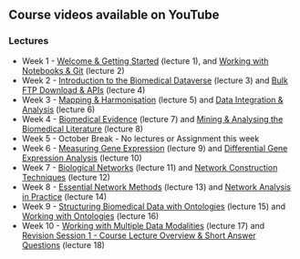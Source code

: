 ## Course videos available on YouTube

### Lectures
- Week 1 - [Welcome & Getting Started](https://youtu.be/RIo4sGYZ_pg) (lecture 1), and [Working with Notebooks & Git](https://youtu.be/LuEavqpq-5M) (lecture 2)
- Week 2 - [Introduction to the Biomedical Dataverse](https://youtu.be/7WLE6iU4kq0) (lecture 3) and [Bulk FTP Download & APIs](https://youtu.be/HzQJSd0trMA) (lecture 4)
- Week 3 - [Mapping & Harmonisation](https://youtu.be/k02mj8ujzCo) (lecture 5) and [Data Integration & Analysis](https://youtu.be/MnLQXnEDNiA) (lecture 6)
- Week 4 - [Biomedical Evidence](https://youtu.be/7HpsMi2hKck) (lecture 7) and [Mining & Analysing the Biomedical Literature](https://youtu.be/nPjq1-Vnm1Q) (lecture 8)
- Week 5 - October Break - No lectures or Assignment this week
- Week 6 - [Measuring Gene Expression](https://youtu.be/CPuo3ShMy5E) (lecture 9) and [Differential Gene Expression Analysis](https://youtu.be/jQbHn5Ix8cA) (lecture 10)
- Week 7 - [Biological Networks](https://youtu.be/nYr_eG5fxmk) (lecture 11) and [Network Construction Techniques](https://youtu.be/WrkS-qr5U6s) (lecture 12)
- Week 8 - [Essential Network Methods](https://youtu.be/1Xo76GvBvuU) (lecture 13) and [Network Analysis in Practice](https://youtu.be/AUCcmBDhERk) (lecture 14)
- Week 9 - [Structuring Biomedical Data with Ontologies](https://youtu.be/6Ldna2tUCEY) (lecture 15) and [Working with Ontologies](https://youtu.be/8QER7Na8pf4) (lecture 16)
- Week 10 - [Working with Multiple Data Modalities](https://youtu.be/y08sCoChWsI) (lecture 17) and [Revision Session 1 - Course Lecture Overview & Short Answer Questions](https://youtu.be/9GeUiBT32b8) (lecture 18)
